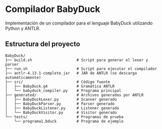 # Compilador BabyDuck

Implementación de un compilador para el lenguaje BabyDuck utilizando Python y ANTLR.

## Estructura del proyecto

```
BabyDuck/
├── build.sh                    # Script para generar el lexer y parser
├── run.sh                      # Script para ejecutar el compilador
├── antlr-4.13.1-complete.jar   # JAR de ANTLR (se descarga automáticamente)
├── src/                        # Código fuente
│   ├── BabyDuck.g4             # Gramática ANTLR
│   └── babyduck_compiler.py    # Programa principal
├── generated/                  # Archivos generados por ANTLR
│   ├── BabyDuckLexer.py        # Scanner generado
│   ├── BabyDuckParser.py       # Parser generado
│   ├── BabyDuckListener.py     # Listener generado
│   └── BabyDuckVisitor.py      # Visitor generado
└── tests/                      # Programas de prueba
    └── programa1.bduck         # Programa de ejemplo
```